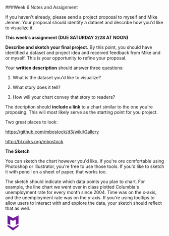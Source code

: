 

###Week 6 Notes and Assignment

If you haven't already, please send a project proposal to myself and Mike Jenner. Your proposal should identify a dataset and describe how you'd like to visualize it.

**This week’s assignment (DUE SATURDAY 2/28 AT NOON)**

**Describe and sketch your final project.** By this point, you should have identified a dataset and project idea and received feedback from Mike and or myself. This is your opportunity to refine your proposal.

Your **written description** should answer three questions:

1. What is the dataset you'd like to visualize?

2. What story does it tell?

3. How will your chart convey that story to readers?

The decription should **include a link** to a chart similar to the one you're proposing. This will most likely serve as the starting point for you project.

Two great places to look:

https://github.com/mbostock/d3/wiki/Gallery

http://bl.ocks.org/mbostock


**The Sketch**

You can sketch the chart however you'd like. If you're ore comfortable using Photoshop or Illustrator, you're free to use those tools. If you'd like to sketch it with pencil on a sheet of paper, that works too.

The sketch should indicate which data points you plan to chart. For example, the line chart we went over in class plotted Columbia's unemployment rate for every month since 2004. Time was on the x-axis, and the unemployment rate was on the y-axis. If you're using tooltips to allow users to interact with and explore the data, your sketch should reflect that as well.


![An example:](https://github.com/adam-p/markdown-here/raw/master/src/common/images/icon48.png "Logo Title Text 1")


